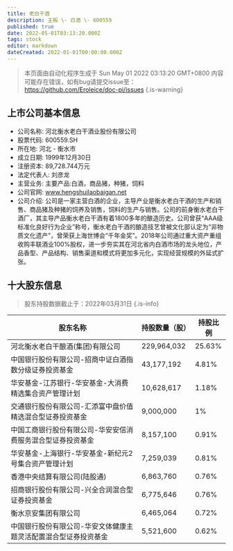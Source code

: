 ```yaml
---
title: 老白干酒
description: 主板 \- 白酒 \- 600559
published: true
date: 2022-05-01T03:13:20.000Z
tags: stock
editor: markdown
dateCreated: 2022-01-01T00:00:00.000Z
---
```


> 本页面由自动化程序生成于 Sun May 01 2022 03:13:20 GMT+0800
> 内容可能存在错误，如有bug请提交issue至：https://github.com/Eroleice/doc-pi/issues
{.is-warning}

## 上市公司基本信息
- 公司名称: 河北衡水老白干酒业股份有限公司
- 股票代码: 600559.SH
- 所在地: 河北 - 衡水市
- 成立日期: 1999年12月30日
- 注册资本: 89,728.744万元
- 法定代表人: 刘彦龙
- 主营业务: 主要产品:白酒，商品猪，种猪，饲料
- 公司官网: www.hengshuilaobaigan.net
- 公司介绍: 公司是一家主营白酒的企业，主导产业是衡水老白干酒的生产和销售、商品猪及种猪的饲养及销售，饲料的生产与销售。公司的前身衡水老白干酒厂，其主导产品衡水老白干酒有着1800多年的酿造历史。公司曾获“AAA级标准化良好行为企业”称号，衡水老白干酒的酿造技艺曾被文化部认定为“非物质文化遗产”，曾荣获上海世博会“千年金奖”。2018年公司通过重大资产重组收购丰联酒业100%股权，进一步夯实其在河北省内白酒市场的龙头地位，产品香型、产品结构、销售渠道和模式将更加多元化，实现经营规模的外延式扩张。


## 十大股东信息
> 股东持股数据截止于：2022年03月31日
{.is-info}

| 股东名称 | 持股数量（股） | 持股比例 |
| --- | --- | --- |
| 河北衡水老白干酿酒(集团)有限公司 | 229,964,032 | 25.63% |
| 中国银行股份有限公司-招商中证白酒指数分级证券投资基金 | 43,177,192 | 4.81% |
| 华安基金-江苏银行-华安基金-大消费精选集合资产管理计划 | 10,628,617 | 1.18% |
| 交通银行股份有限公司-汇添富中盘价值精选混合型证券投资基金 | 9,000,000 | 1% |
| 中国工商银行股份有限公司-华安安信消费服务混合型证券投资基金 | 8,157,100 | 0.91% |
| 华安基金-上海银行-华安基金-新纪元2号集合资产管理计划 | 7,259,039 | 0.81% |
| 香港中央结算有限公司(陆股通) | 6,863,760 | 0.76% |
| 招商银行股份有限公司-兴全合润混合型证券投资基金 | 6,775,646 | 0.76% |
| 衡水京安集团有限公司 | 6,465,064 | 0.72% |
| 中国银行股份有限公司-华安文体健康主题灵活配置混合型证券投资基金 | 5,521,600 | 0.62% |




